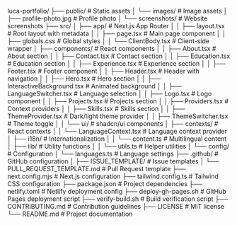 luca-portfolio/
├── public/                       # Static assets
│   └── images/                   # Image assets
│       ├── profile-photo.jpg     # Profile photo
│       └── screenshots/          # Website screenshots
├── src/
│   ├── app/                      # Next.js App Router
│   │   ├── layout.tsx            # Root layout with metadata
│   │   ├── page.tsx              # Main page component
│   │   ├── globals.css           # Global styles
│   │   └── ClientBody.tsx        # Client-side wrapper
│   ├── components/               # React components
│   │   ├── About.tsx             # About section
│   │   ├── Contact.tsx           # Contact section
│   │   ├── Education.tsx         # Education section
│   │   ├── Experience.tsx        # Experience section
│   │   ├── Footer.tsx            # Footer component
│   │   ├── Header.tsx            # Header with navigation
│   │   ├── Hero.tsx              # Hero section
│   │   ├── InteractiveBackground.tsx # Animated background
│   │   ├── LanguageSwitcher.tsx  # Language selection
│   │   ├── Logo.tsx              # Logo component
│   │   ├── Projects.tsx          # Projects section
│   │   ├── Providers.tsx         # Context providers
│   │   ├── Skills.tsx            # Skills section
│   │   ├── ThemeProvider.tsx     # Dark/light theme provider
│   │   ├── ThemeSwitcher.tsx     # Theme toggle
│   │   └── ui/                   # shadcn/ui components
│   ├── contexts/                 # React contexts
│   │   └── LanguageContext.tsx   # Language context provider
│   ├── i18n/                     # Internationalization
│   │   └── content.ts            # Multilingual content
│   ├── lib/                      # Utility functions
│   │   └── utils.ts              # Helper utilities
│   └── config/                   # Configuration
│       └── languages.ts          # Language settings
├── .github/                      # GitHub configuration
│   ├── ISSUE_TEMPLATE/           # Issue templates
│   └── PULL_REQUEST_TEMPLATE.md  # Pull Request template
├── next.config.mjs               # Next.js configuration
├── tailwind.config.ts            # Tailwind CSS configuration
├── package.json                  # Project dependencies
├── netlify.toml                  # Netlify deployment config
├── deploy-gh-pages.sh            # GitHub Pages deployment script
├── verify-build.sh               # Build verification script
├── CONTRIBUTING.md               # Contribution guidelines
├── LICENSE                       # MIT license
└── README.md                     # Project documentation
